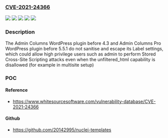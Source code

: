 ### [CVE-2021-24366](https://cve.mitre.org/cgi-bin/cvename.cgi?name=CVE-2021-24366)
![](https://img.shields.io/static/v1?label=Product&message=Admin%20Columns%20Pro&color=blue)
![](https://img.shields.io/static/v1?label=Product&message=Admin%20Columns&color=blue)
![](https://img.shields.io/static/v1?label=Version&message=0%3C%205.5.1%20&color=brighgreen)
![](https://img.shields.io/static/v1?label=Version&message=3.0%3C%204.3%20&color=brighgreen)
![](https://img.shields.io/static/v1?label=Vulnerability&message=CWE-79%20Cross-Site%20Scripting%20(XSS)&color=brighgreen)

### Description

The Admin Columns WordPress plugin before 4.3 and Admin Columns Pro WordPress plugin before 5.5.1 do not sanitise and escape its Label settings, which could allow high privilege users such as admin to perform Stored Cross-Site Scripting attacks even when the unfiltered_html capability is disallowed (for example in multisite setup)

### POC

#### Reference
- https://www.whitesourcesoftware.com/vulnerability-database/CVE-2021-24366

#### Github
- https://github.com/20142995/nuclei-templates

